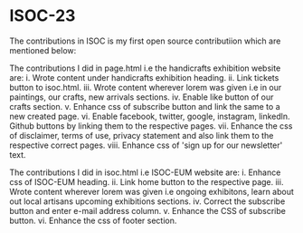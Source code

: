 # ISOC-23
The contributions in ISOC is  my first open source contributiion which are mentioned below:

The contributions I did in page.html i.e the handicrafts exhibition website are:
i.	Wrote content under handicrafts exhibition heading.
ii.	Link tickets button to isoc.html.
iii. Wrote content wherever lorem was given i.e in our paintings, our crafts, new arrivals sections.
iv.	Enable like button of our crafts section.
v.	Enhance css of subscribe button and link the same to a new created page.
vi.	Enable facebook, twitter, google, instagram, linkedln. Github buttons by linking them to the respective pages.
vii.	Enhance the css of disclaimer, terms of use, privacy statement and also link them to the respective correct pages.
viii.	Enhance css of 'sign up for our newsletter' text.

The contributions I did in isoc.html i.e ISOC-EUM website are:
i. Enhance css of ISOC-EUM heading.
ii. Link home button to the respective page.
iii. Wrote content wherever lorem was given i.e ongoing exhibitons, learn about out local artisans upcoming exhibitions sections.
iv.  Correct the subscribe button and enter e-mail address column.
v. Enhance the CSS of subscribe button.
vi. Enhance the css of footer section.

